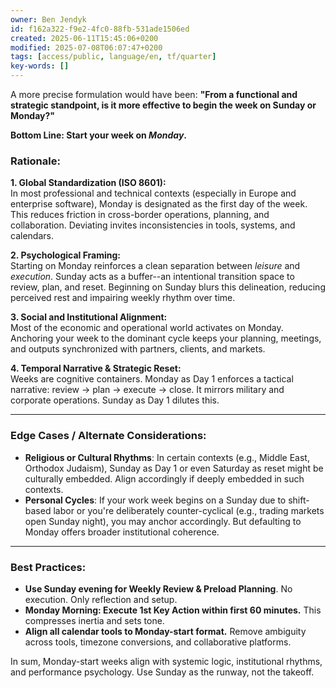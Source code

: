 ```yaml
---
owner: Ben Jendyk
id: f162a322-f9e2-4fc0-88fb-531ade1506ed
created: 2025-06-11T15:45:06+0200
modified: 2025-07-08T06:07:47+0200
tags: [access/public, language/en, tf/quarter]
key-words: []
---
```


A more precise formulation would have been: **"From a functional and strategic standpoint, is it more effective to begin the week on Sunday or Monday?"**

**Bottom Line: Start your week on _Monday_.**

### Rationale:

**1. Global Standardization (ISO 8601):**  
In most professional and technical contexts (especially in Europe and enterprise software), Monday is designated as the first day of the week. This reduces friction in cross-border operations, planning, and collaboration. Deviating invites inconsistencies in tools, systems, and calendars.

**2. Psychological Framing:**  
Starting on Monday reinforces a clean separation between _leisure_ and _execution_. Sunday acts as a buffer--an intentional transition space to review, plan, and reset. Beginning on Sunday blurs this delineation, reducing perceived rest and impairing weekly rhythm over time.

**3. Social and Institutional Alignment:**  
Most of the economic and operational world activates on Monday. Anchoring your week to the dominant cycle keeps your planning, meetings, and outputs synchronized with partners, clients, and markets.

**4. Temporal Narrative & Strategic Reset:**  
Weeks are cognitive containers. Monday as Day 1 enforces a tactical narrative: review → plan → execute → close. It mirrors military and corporate operations. Sunday as Day 1 dilutes this.

* * *

### Edge Cases / Alternate Considerations:

- **Religious or Cultural Rhythms**: In certain contexts (e.g., Middle East, Orthodox Judaism), Sunday as Day 1 or even Saturday as reset might be culturally embedded. Align accordingly if deeply embedded in such contexts.
- **Personal Cycles**: If your work week begins on a Sunday due to shift-based labor or you're deliberately counter-cyclical (e.g., trading markets open Sunday night), you may anchor accordingly. But defaulting to Monday offers broader institutional coherence.
* * *

### Best Practices:

- **Use Sunday evening for Weekly Review & Preload Planning**. No execution. Only reflection and setup.
- **Monday Morning: Execute 1st Key Action within first 60 minutes.** This compresses inertia and sets tone.
- **Align all calendar tools to Monday-start format.** Remove ambiguity across tools, timezone conversions, and collaborative platforms.

In sum, Monday-start weeks align with systemic logic, institutional rhythms, and performance psychology. Use Sunday as the runway, not the takeoff.